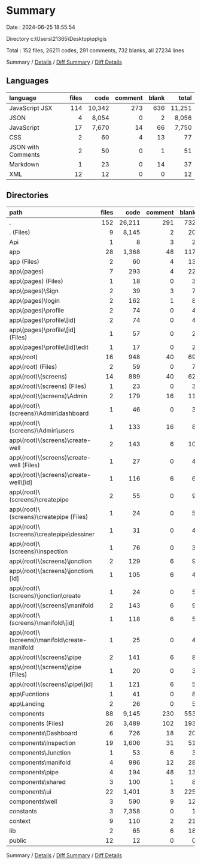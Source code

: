 # Summary

Date : 2024-06-25 18:55:54

Directory c:\\Users\\21365\\Desktop\\op\\gis

Total : 152 files,  26211 codes, 291 comments, 732 blanks, all 27234 lines

Summary / [Details](details.md) / [Diff Summary](diff.md) / [Diff Details](diff-details.md)

## Languages
| language | files | code | comment | blank | total |
| :--- | ---: | ---: | ---: | ---: | ---: |
| JavaScript JSX | 114 | 10,342 | 273 | 636 | 11,251 |
| JSON | 4 | 8,054 | 0 | 2 | 8,056 |
| JavaScript | 17 | 7,670 | 14 | 66 | 7,750 |
| CSS | 2 | 60 | 4 | 13 | 77 |
| JSON with Comments | 2 | 50 | 0 | 1 | 51 |
| Markdown | 1 | 23 | 0 | 14 | 37 |
| XML | 12 | 12 | 0 | 0 | 12 |

## Directories
| path | files | code | comment | blank | total |
| :--- | ---: | ---: | ---: | ---: | ---: |
| . | 152 | 26,211 | 291 | 732 | 27,234 |
| . (Files) | 9 | 8,145 | 2 | 20 | 8,167 |
| Api | 1 | 8 | 3 | 2 | 13 |
| app | 28 | 1,368 | 48 | 117 | 1,533 |
| app (Files) | 2 | 60 | 4 | 13 | 77 |
| app\\(pages) | 7 | 293 | 4 | 22 | 319 |
| app\\(pages) (Files) | 1 | 18 | 0 | 3 | 21 |
| app\\(pages)\\Sign | 2 | 39 | 3 | 7 | 49 |
| app\\(pages)\\login | 2 | 162 | 1 | 8 | 171 |
| app\\(pages)\\profile | 2 | 74 | 0 | 4 | 78 |
| app\\(pages)\\profile\\[id] | 2 | 74 | 0 | 4 | 78 |
| app\\(pages)\\profile\\[id] (Files) | 1 | 57 | 0 | 2 | 59 |
| app\\(pages)\\profile\\[id]\\edit | 1 | 17 | 0 | 2 | 19 |
| app\\(root) | 16 | 948 | 40 | 69 | 1,057 |
| app\\(root) (Files) | 2 | 59 | 0 | 7 | 66 |
| app\\(root)\\(screens) | 14 | 889 | 40 | 62 | 991 |
| app\\(root)\\(screens) (Files) | 1 | 23 | 0 | 3 | 26 |
| app\\(root)\\(screens)\\Admin | 2 | 179 | 16 | 11 | 206 |
| app\\(root)\\(screens)\\Admin\\dashboard | 1 | 46 | 0 | 3 | 49 |
| app\\(root)\\(screens)\\Admin\\users | 1 | 133 | 16 | 8 | 157 |
| app\\(root)\\(screens)\\create-well | 2 | 143 | 6 | 10 | 159 |
| app\\(root)\\(screens)\\create-well (Files) | 1 | 27 | 0 | 4 | 31 |
| app\\(root)\\(screens)\\create-well\\[id] | 1 | 116 | 6 | 6 | 128 |
| app\\(root)\\(screens)\\createpipe | 2 | 55 | 0 | 9 | 64 |
| app\\(root)\\(screens)\\createpipe (Files) | 1 | 24 | 0 | 5 | 29 |
| app\\(root)\\(screens)\\createpipe\\dessiner | 1 | 31 | 0 | 4 | 35 |
| app\\(root)\\(screens)\\inspection | 1 | 76 | 0 | 3 | 79 |
| app\\(root)\\(screens)\\jonction | 2 | 129 | 6 | 9 | 144 |
| app\\(root)\\(screens)\\jonction\\[id] | 1 | 105 | 6 | 4 | 115 |
| app\\(root)\\(screens)\\jonction\\create | 1 | 24 | 0 | 5 | 29 |
| app\\(root)\\(screens)\\manifold | 2 | 143 | 6 | 9 | 158 |
| app\\(root)\\(screens)\\manifold\\[id] | 1 | 118 | 6 | 5 | 129 |
| app\\(root)\\(screens)\\manifold\\create-manifold | 1 | 25 | 0 | 4 | 29 |
| app\\(root)\\(screens)\\pipe | 2 | 141 | 6 | 8 | 155 |
| app\\(root)\\(screens)\\pipe (Files) | 1 | 20 | 0 | 3 | 23 |
| app\\(root)\\(screens)\\pipe\\[id] | 1 | 121 | 6 | 5 | 132 |
| app\\Fucntions | 1 | 41 | 0 | 8 | 49 |
| app\\Landing | 2 | 26 | 0 | 5 | 31 |
| components | 88 | 9,145 | 230 | 553 | 9,928 |
| components (Files) | 26 | 3,489 | 102 | 193 | 3,784 |
| components\\Dashboard | 6 | 726 | 18 | 20 | 764 |
| components\\Inspection | 19 | 1,606 | 31 | 51 | 1,688 |
| components\\Junction | 1 | 53 | 6 | 3 | 62 |
| components\\manifold | 4 | 986 | 12 | 28 | 1,026 |
| components\\pipe | 4 | 194 | 48 | 13 | 255 |
| components\\shared | 3 | 100 | 1 | 8 | 109 |
| components\\ui | 22 | 1,401 | 3 | 225 | 1,629 |
| components\\well | 3 | 590 | 9 | 12 | 611 |
| constants | 3 | 7,358 | 0 | 1 | 7,359 |
| context | 9 | 110 | 2 | 21 | 133 |
| lib | 2 | 65 | 6 | 18 | 89 |
| public | 12 | 12 | 0 | 0 | 12 |

Summary / [Details](details.md) / [Diff Summary](diff.md) / [Diff Details](diff-details.md)